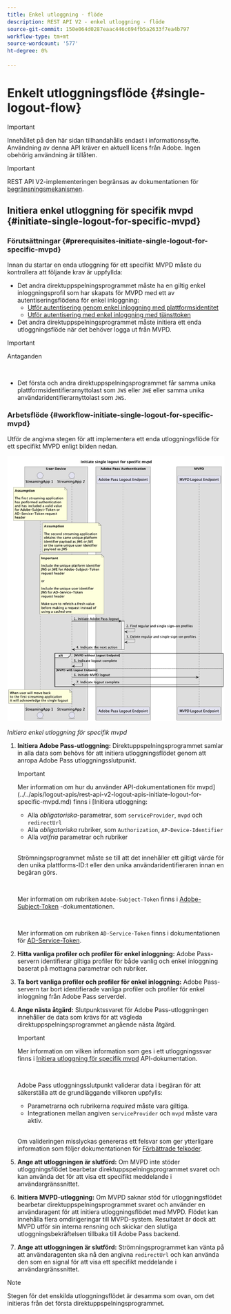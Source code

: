```yaml
---
title: Enkel utloggning - flöde
description: REST API V2 - enkel utloggning - flöde
source-git-commit: 150e064d0287eaac446c694fb5a2633f7ea4b797
workflow-type: tm+mt
source-wordcount: '577'
ht-degree: 0%

---
```



# Enkelt utloggningsflöde {#single-logout-flow}

>[!IMPORTANT]
>
> Innehållet på den här sidan tillhandahålls endast i informationssyfte. Användning av denna API kräver en aktuell licens från Adobe. Ingen obehörig användning är tillåten.

>[!IMPORTANT]
>
> REST API V2-implementeringen begränsas av dokumentationen för [begränsningsmekanismen](/help/authentication/throttling-mechanism.md).

## Initiera enkel utloggning för specifik mvpd {#initiate-single-logout-for-specific-mvpd}

### Förutsättningar {#prerequisites-initiate-single-logout-for-specific-mvpd}

Innan du startar en enda utloggning för ett specifikt MVPD måste du kontrollera att följande krav är uppfyllda:

* Det andra direktuppspelningsprogrammet måste ha en giltig enkel inloggningsprofil som har skapats för MVPD med ett av autentiseringsflödena för enkel inloggning:
   * [Utför autentisering genom enkel inloggning med plattformsidentitet](./rest-api-v2-single-sign-on-platform-identity-flows.md)
   * [Utför autentisering med enkel inloggning med tjänsttoken](./rest-api-v2-single-sign-on-service-token-flows.md)
* Det andra direktuppspelningsprogrammet måste initiera ett enda utloggningsflöde när det behöver logga ut från MVPD.

>[!IMPORTANT]
> 
> Antaganden
>
> <br/>
> 
> * Det första och andra direktuppspelningsprogrammet får samma unika plattformsidentifierarnyttolast som `JWS` eller `JWE` eller samma unika användaridentifierarnyttolast som `JWS`.

### Arbetsflöde {#workflow-initiate-single-logout-for-specific-mvpd}

Utför de angivna stegen för att implementera ett enda utloggningsflöde för ett specifikt MVPD enligt bilden nedan.

![Initiera enkel utloggning för specifik mvpd](../../../assets/rest-api-v2/flows/single-sign-on-access-flows/rest-api-v2-initiate-single-logout-for-specific-mvpd-flow.png)

*Initiera enkel utloggning för specifik mvpd*

1. **Initiera Adobe Pass-utloggning:** Direktuppspelningsprogrammet samlar in alla data som behövs för att initiera utloggningsflödet genom att anropa Adobe Pass utloggningsslutpunkt.

   >[!IMPORTANT]
   >
   > Mer information om hur du använder API-dokumentationen för mvpd](../../apis/logout-apis/rest-api-v2-logout-apis-initiate-logout-for-specific-mvpd.md) finns i [Initiera utloggning:
   >
   > * Alla _obligatoriska_-parametrar, som `serviceProvider`, `mvpd` och `redirectUrl`
   > * Alla _obligatoriska_ rubriker, som `Authorization`, `AP-Device-Identifier`
   > * Alla _valfria_ parametrar och rubriker
   >
   > <br/>
   >
   > Strömningsprogrammet måste se till att det innehåller ett giltigt värde för den unika plattforms-ID:t eller den unika användaridentifieraren innan en begäran görs.
   >
   > <br/>
   > 
   > Mer information om rubriken `Adobe-Subject-Token` finns i [Adobe-Subject-Token](../../appendix/headers/rest-api-v2-appendix-headers-adobe-subject-token.md) -dokumentationen.
   > 
   > <br/>
   > 
   > Mer information om rubriken `AD-Service-Token` finns i dokumentationen för [AD-Service-Token](../../appendix/headers/rest-api-v2-appendix-headers-ad-service-token.md).

1. **Hitta vanliga profiler och profiler för enkel inloggning:** Adobe Pass-servern identifierar giltiga profiler för både vanlig och enkel inloggning baserat på mottagna parametrar och rubriker.

1. **Ta bort vanliga profiler och profiler för enkel inloggning:** Adobe Pass-servern tar bort identifierade vanliga profiler och profiler för enkel inloggning från Adobe Pass serverdel.

1. **Ange nästa åtgärd:** Slutpunktssvaret för Adobe Pass-utloggningen innehåller de data som krävs för att vägleda direktuppspelningsprogrammet angående nästa åtgärd.

   >[!IMPORTANT]
   >
   > Mer information om vilken information som ges i ett utloggningssvar finns i [Initiera utloggning för specifik mvpd](../../apis/logout-apis/rest-api-v2-logout-apis-initiate-logout-for-specific-mvpd.md) API-dokumentation.
   > 
   > <br/>
   > 
   > Adobe Pass utloggningsslutpunkt validerar data i begäran för att säkerställa att de grundläggande villkoren uppfylls:
   >
   > * Parametrarna och rubrikerna _required_ måste vara giltiga.
   > * Integrationen mellan angiven `serviceProvider` och `mvpd` måste vara aktiv.
   >
   > <br/>
   > 
   > Om valideringen misslyckas genereras ett felsvar som ger ytterligare information som följer dokumentationen för [Förbättrade felkoder](../../../enhanced-error-codes.md).

1. **Ange att utloggningen är slutförd:** Om MVPD inte stöder utloggningsflödet bearbetar direktuppspelningsprogrammet svaret och kan använda det för att visa ett specifikt meddelande i användargränssnittet.

1. **Initiera MVPD-utloggning:** Om MVPD saknar stöd för utloggningsflödet bearbetar direktuppspelningsprogrammet svaret och använder en användaragent för att initiera utloggningsflödet med MVPD. Flödet kan innehålla flera omdirigeringar till MVPD-system. Resultatet är dock att MVPD utför sin interna rensning och skickar den slutliga utloggningsbekräftelsen tillbaka till Adobe Pass backend.

1. **Ange att utloggningen är slutförd:** Strömningsprogrammet kan vänta på att användaragenten ska nå den angivna `redirectUrl` och kan använda den som en signal för att visa ett specifikt meddelande i användargränssnittet.

>[!NOTE]
>
> Stegen för det enskilda utloggningsflödet är desamma som ovan, om det initieras från det första direktuppspelningsprogrammet.
